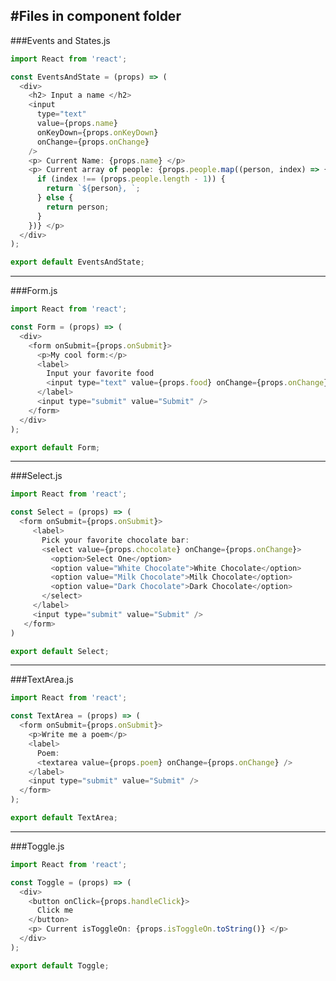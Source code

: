 #Files in component folder
-----------------------------------------------------------------------------
###Events and States.js

```js
import React from 'react';

const EventsAndState = (props) => (
  <div>
    <h2> Input a name </h2>
    <input
      type="text"
      value={props.name}
      onKeyDown={props.onKeyDown}
      onChange={props.onChange}
    />
    <p> Current Name: {props.name} </p>
    <p> Current array of people: {props.people.map((person, index) => {
      if (index !== (props.people.length - 1)) {
        return `${person}, `;
      } else {
        return person;
      }
    })} </p>
  </div>
);

export default EventsAndState;
```
-------------------------------------------------------------------------------------
###Form.js
```js
import React from 'react';

const Form = (props) => (
  <div>
    <form onSubmit={props.onSubmit}>
      <p>My cool form:</p>
      <label>
        Input your favorite food
        <input type="text" value={props.food} onChange={props.onChange} />
      </label>
      <input type="submit" value="Submit" />
    </form>
  </div>
);

export default Form;

```

--------------------------------------------------------------------------------------
###Select.js

```js
import React from 'react';

const Select = (props) => (
  <form onSubmit={props.onSubmit}>
     <label>
       Pick your favorite chocolate bar:
       <select value={props.chocolate} onChange={props.onChange}>
         <option>Select One</option>
         <option value="White Chocolate">White Chocolate</option>
         <option value="Milk Chocolate">Milk Chocolate</option>
         <option value="Dark Chocolate">Dark Chocolate</option>
       </select>
     </label>
     <input type="submit" value="Submit" />
   </form>
)

export default Select;

```

--------------------------------------------------------------------------------------
###TextArea.js
```js
import React from 'react';

const TextArea = (props) => (
  <form onSubmit={props.onSubmit}>
    <p>Write me a poem</p>
    <label>
      Poem:
      <textarea value={props.poem} onChange={props.onChange} />
    </label>
    <input type="submit" value="Submit" />
  </form>
);

export default TextArea;

```
----------------------------------------------------------------------------------------
###Toggle.js
```js
import React from 'react';

const Toggle = (props) => (
  <div>
    <button onClick={props.handleClick}>
      Click me
    </button>
    <p> Current isToggleOn: {props.isToggleOn.toString()} </p>
  </div>
);

export default Toggle;

```
